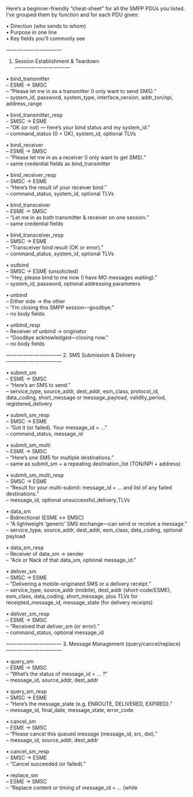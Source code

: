 Here’s a beginner-friendly “cheat-sheet” for all the SMPP PDUs you listed. I’ve grouped them by function and for each PDU given:

• Direction (who sends to whom)    
• Purpose in one line    
• Key fields you’ll commonly see

— — — — — — — — — —
1. Session Establishment & Teardown    
   — — — — — — — — — —

• bind_transmitter    
– ESME → SMSC    
– “Please let me in as a transmitter (I only want to send SMS).”    
– system_id, password, system_type, interface_version, addr_ton/npi, address_range

• bind_transmitter_resp    
– SMSC → ESME    
– “OK (or not) — here’s your bind status and my system_id.”    
– command_status (0 = OK), system_id, optional TLVs

• bind_receiver    
– ESME → SMSC    
– “Please let me in as a receiver (I only want to get SMS).”    
– same credential fields as bind_transmitter

• bind_receiver_resp    
– SMSC → ESME    
– “Here’s the result of your receiver bind.”    
– command_status, system_id, optional TLVs

• bind_transceiver    
– ESME → SMSC    
– “Let me in as both transmitter & receiver on one session.”    
– same credential fields

• bind_transceiver_resp    
– SMSC → ESME    
– “Transceiver bind result (OK or error).”    
– command_status, system_id, optional TLVs

• outbind    
– SMSC → ESME (unsolicited)    
– “Hey, please bind to me now (I have MO messages waiting).”    
– system_id, password, optional addressing parameters

• unbind    
– Either side → the other    
– “I’m closing this SMPP session—goodbye.”    
– no body fields

• unbind_resp    
– Receiver of unbind → originator    
– “Goodbye acknowledged—closing now.”    
– no body fields

— — — — — — — — — —
2. SMS Submission & Delivery    
   — — — — — — — — — —

• submit_sm    
– ESME → SMSC    
– “Here’s an SMS to send.”    
– service_type, source_addr, dest_addr, esm_class, protocol_id, data_coding, short_message or message_payload, validity_period, registered_delivery

• submit_sm_resp    
– SMSC → ESME    
– “Got it (or failed). Your message_id = …”    
– command_status, message_id

• submit_sm_multi    
– ESME → SMSC    
– “Here’s one SMS for multiple destinations.”    
– same as submit_sm + a repeating destination_list (TON/NPI + address)

• submit_sm_multi_resp    
– SMSC → ESME    
– “Result for your multi-submit: message_id = … and list of any failed destinations.”    
– message_id, optional unsuccessful_delivery_TLVs

• data_sm    
– Bidirectional (ESME ↔ SMSC)    
– “A lightweight ‘generic’ SMS exchange—can send or receive a message.”    
– service_type, source_addr, dest_addr, esm_class, data_coding, optional payload

• data_sm_resp    
– Receiver of data_sm → sender    
– “Ack or Nack of that data_sm, optional message_id.”

• deliver_sm    
– SMSC → ESME    
– “Delivering a mobile-originated SMS or a delivery receipt.”    
– service_type, source_addr (mobile), dest_addr (short-code/ESME), esm_class, data_coding, short_message, plus TLVs for receipted_message_id, message_state (for delivery receipts)

• deliver_sm_resp    
– ESME → SMSC    
– “Received that deliver_sm (or error).”    
– command_status, optional message_id

— — — — — — — — — —
3. Message Management (query/cancel/replace)    
   — — — — — — — — — —

• query_sm    
– ESME → SMSC    
– “What’s the status of message_id = … ?”    
– message_id, source_addr, dest_addr

• query_sm_resp    
– SMSC → ESME    
– “Here’s the message_state (e.g. ENROUTE, DELIVERED, EXPIRED).”    
– message_id, final_date, message_state, error_code

• cancel_sm    
– ESME → SMSC    
– “Please cancel this queued message (message_id, src, dst).”    
– message_id, source_addr, dest_addr

• cancel_sm_resp    
– SMSC → ESME    
– “Cancel succeeded (or failed).”

• replace_sm    
– ESME → SMSC    
– “Replace content or timing of message_id = … (while